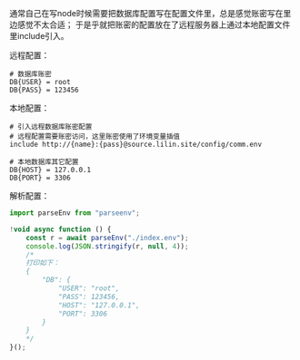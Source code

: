 通常自己在写node时候需要把数据库配置写在配置文件里，总是感觉账密写在里边感觉不太合适；
于是乎就把账密的配置放在了远程服务器上通过本地配置文件里include引入。  

远程配置：
```
# 数据库账密
DB{USER} = root
DB{PASS} = 123456
```
本地配置：
```
# 引入远程数据库账密配置
# 远程配置需要账密访问，这里账密使用了环境变量插值
include http://{name}:{pass}@source.lilin.site/config/comm.env

# 本地数据库其它配置
DB{HOST} = 127.0.0.1
DB{PORT} = 3306
```
解析配置：
```js
import parseEnv from "parseenv";

!void async function () {
    const r = await parseEnv("./index.env");
    console.log(JSON.stringify(r, null, 4));
    /*
    打印如下：
    {
        "DB": {
            "USER": "root",
            "PASS": 123456,
            "HOST": "127.0.0.1",
            "PORT": 3306
        }
    }
    */
}();
```
